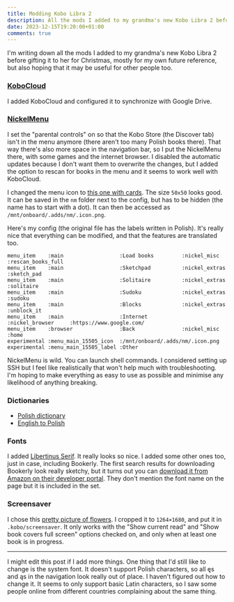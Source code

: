 ```yaml
---
title: Modding Kobo Libra 2
description: All the mods I added to my grandma's new Kobo Libra 2 before gifting it to her for Christmas
date: 2023-12-15T19:20:00+01:00
comments: true
---
```


I'm writing down all the mods I added to my grandma's new Kobo Libra 2 before gifting it to her for Christmas, mostly for my own future reference, but also hoping that it may be useful for other people too.

### [KoboCloud](https://github.com/fsantini/KoboCloud)
I added KoboCloud and configured it to synchronize with Google Drive.

### [NickelMenu](https://pgaskin.net/NickelMenu/)
I set the "parental controls" on so that the Kobo Store (the Discover tab) isn't in the menu anymore (there aren't too many Polish books there). That way there's also more space in the navigation bar, so I put the NickelMenu there, with some games and the internet browser. I disabled the automatic updates because I don't want them to overwrite the changes, but I added the option to rescan for books in the menu and it seems to work well with KoboCloud. 

I changed the menu icon to [this one with cards](https://icons8.com/icon/571/cards). The size `50x50` looks good. It can be saved in the `nm` folder next to the config, but has to be hidden (the name has to start with a dot). It can then be accessed as `/mnt/onboard/.adds/nm/.icon.png`.

Here's my config (the original file has the labels written in Polish). It's really nice that everything can be modified, and that the features are translated too.

```text
menu_item    :main                  :Load books         :nickel_misc        :rescan_books_full
menu_item    :main                  :Sketchpad          :nickel_extras      :sketch_pad
menu_item    :main                  :Solitaire          :nickel_extras      :solitaire
menu_item    :main                  :Sudoku             :nickel_extras      :sudoku
menu_item    :main                  :Blocks             :nickel_extras      :unblock_it
menu_item    :main                  :Internet           :nickel_browser     :https://www.google.com/
menu_item    :browser               :Back               :nickel_misc        :home
experimental :menu_main_15505_icon  :/mnt/onboard/.adds/nm/.icon.png
experimental :menu_main_15505_label :Other
```

NickelMenu is wild. You can launch shell commands. I considered setting up SSH but I feel like realistically that won't help much with troubleshooting. I'm hoping to make everything as easy to use as possible and minimise any likelihood of anything breaking.

### Dictionaries
- [Polish dictionary](https://zabałaganionemiejsce.pl/cc-sjp/)
- [English to Polish](https://download.wikdict.com/dictionaries/kobo/)

### Fonts
I added [Libertinus Serif](https://github.com/alerque/libertinus). It really looks so nice. I added some other ones too, just in case, including Bookerly. The first search results for downloading Bookerly look really sketchy, but it turns out you can [download it from Amazon on their developer portal](https://developer.amazon.com/en-US/alexa/branding/echo-guidelines/identity-guidelines/typography). They don't mention the font name on the page but it is included in the set.

### Screensaver
I chose this [pretty picture of flowers](https://www.pexels.com/photo/delicate-flowers-in-tilt-shift-lens-8445490/). I cropped it to `1264×1680`, and put it in `.kobo/screensaver`. It only works with the "Show current read" and "Show book covers full screen" options checked on, and only when at least one book is in progress.

---

I might edit this post if I add more things. One thing that I'd still like to change is the system font. It doesn't support Polish characters, so all ęs and ąs in the navigation look really out of place. I haven't figured out how to change it. It seems to only support basic Latin characters, so I saw some people online from different countries complaining about the same thing.
